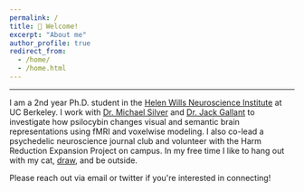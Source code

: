 ```yaml
---
permalink: /
title: 👋 Welcome!
excerpt: "About me"
author_profile: true
redirect_from: 
  - /home/
  - /home.html
---
```

  
---  
  
I am a 2nd year Ph.D. student in the [Helen Wills Neuroscience Institute](https://neuroscience.berkeley.edu/) at UC Berkeley. I work with [Dr. Michael Silver](https://argentum.ucbso.berkeley.edu/) and [Dr. Jack Gallant](https://www.gallantlab.org) to investigate how psilocybin changes visual and semantic brain representations using fMRI and voxelwise modeling. I also co-lead a psychedelic neuroscience journal club and volunteer with the Harm Reduction Expansion Project on campus. In my free time I like to hang out with my cat, [draw](https://www.instagram.com/glitterphysics/), and be outside.  
  
Please reach out via email or twitter if you're interested in connecting!  
